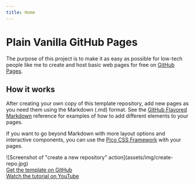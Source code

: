 ```yaml
---
title: Home
---
```


# Plain Vanilla GitHub Pages

<section class="grid">
<article markdown="1">

The purpose of this project is to make it as easy as possible for low-tech people like me to create and host basic web pages for free on [GitHub Pages](https://pages.github.com/).

## How it works

After creating your own copy of this template repository, add new pages as you need them using the Markdown (.md) format. See the [GitHub Flavored Markdown](https://guides.github.com/features/mastering-markdown/) reference for examples of how to add different elements to your pages.

If you want to go beyond Markdown with more layout options and interactive components, you can use the [Pico CSS Framework](https://picocss.com/) with your pages.

</article>

<article>
  <section markdown="1">
  ![Screenshot of "create a new repository" action](assets/img/create-repo.jpg)
  </section>
  <section>
    <a href="https://github.com/lowcodelounge/plain-vanilla-gh-pages" role="button" style="display:block">Get the template on GitHub</a>
  </section>
  <a href="https://youtu.be/jlkHEmgQhGU" role="button" class="outline" style="display:block">Watch the tutorial on YouTube</a>
</article>
</section>
